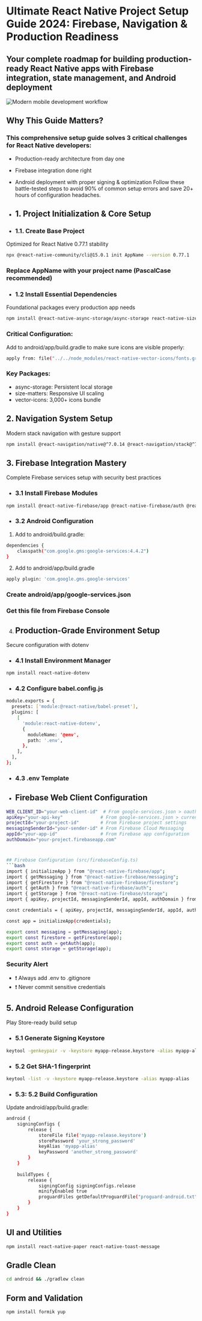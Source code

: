 # Ultimate React Native Project Setup Guide 2024: Firebase, Navigation & Production Readiness
## Your complete roadmap for building production-ready React Native apps with Firebase integration, state management, and Android deployment
![Modern mobile development workflow](https://images.unsplash.com/photo-1555099962-4199c345e5dd?ixlib=rb-1.2.1&auto=format&fit=crop&w=1350&q=80)

## Why This Guide Matters?
### This comprehensive setup guide solves 3 critical challenges for React Native developers:
* Production-ready architecture from day one
* Firebase integration done right
* Android deployment with proper signing & optimization
Follow these battle-tested steps to avoid 90% of common setup errors and save 20+ hours of configuration headaches.

* ## 1. Project Initialization & Core Setup
* ### 1.1. Create Base Project
Optimized for React Native 0.77.1 stability
```bash
npx @react-native-community/cli@15.0.1 init AppName --version 0.77.1
```
### Replace AppName with your project name (PascalCase recommended)
* ### 1.2 Install Essential Dependencies
Foundational packages every production app needs
```bash
npm install @react-native-async-storage/async-storage react-native-size-matters react-native-vector-icons
```
### Critical Configuration:
Add to android/app/build.gradle to make sure icons are visible properly:
```bash
apply from: file("../../node_modules/react-native-vector-icons/fonts.gradle")
```
### Key Packages:
* async-storage: Persistent local storage
* size-matters: Responsive UI scaling
* vector-icons: 3,000+ icons bundle

## 2. Navigation System Setup
Modern stack navigation with gesture support
```bash
npm install @react-navigation/native@^7.0.14 @react-navigation/stack@^7.1.1 react-native-gesture-handler@^2.23.1 react-native-reanimated@^3.16.7 react-native-safe-area-context@^5.2.0 react-native-screens@^4.7.0
```
## 3. Firebase Integration Mastery
Complete Firebase services setup with security best practices
* ### 3.1 Install Firebase Modules
```bash
npm install @react-native-firebase/app @react-native-firebase/auth @react-native-firebase/firestore @react-native-firebase/database @react-native-firebase/storage
```
* ### 3.2 Android Configuration
1. Add to android/build.gradle:
```bash
dependencies {
    classpath("com.google.gms:google-services:4.4.2")
}
```
2. Add to android/app/build.gradle
```bash
apply plugin: 'com.google.gms.google-services'
```
### Create android/app/google-services.json
### Get this file from Firebase Console

4. ## Production-Grade Environment Setup
Secure configuration with dotenv
* ### 4.1 Install Environment Manager
```bash
npm install react-native-dotenv
```
* ### 4.2 Configure babel.config.js
```bash
module.exports = {
  presets: ['module:@react-native/babel-preset'],
  plugins: [
    [
      'module:react-native-dotenv',
      {
        moduleName: '@env',
        path: '.env',
      },
    ],
  ],
};
```
* ### 4.3 .env Template
* ## Firebase Web Client Configuration
```bash
WEB_CLIENT_ID="your-web-client-id"  # From google-services.json > oauth_client > client_type 3
apiKey="your-api-key"              # From google-services.json > current_key
projectId="your-project-id"        # From Firebase project settings
messagingSenderId="your-sender-id" # From Firebase Cloud Messaging
appId="your-app-id"                # From Firebase app configuration
authDomain="your-project.firebaseapp.com"
```
#
```bash
## Firebase Configuration (src/firebaseConfig.ts)
```bash
import { initializeApp } from "@react-native-firebase/app";
import { getMessaging } from "@react-native-firebase/messaging";
import { getFirestore } from "@react-native-firebase/firestore";
import { getAuth } from "@react-native-firebase/auth";
import { getStorage } from "@react-native-firebase/storage";
import { apiKey, projectId, messagingSenderId, appId, authDomain } from "@env";

const credentials = { apiKey, projectId, messagingSenderId, appId, authDomain };

const app = initializeApp(credentials);

export const messaging = getMessaging(app);
export const firestore = getFirestore(app);
export const auth = getAuth(app);
export const storage = getStorage(app);
```

### Security Alert
* ❗ Always add .env to .gitignore
* ❗ Never commit sensitive credentials

## 5. Android Release Configuration
Play Store-ready build setup

* ### 5.1 Generate Signing Keystore
```bash
keytool -genkeypair -v -keystore myapp-release.keystore -alias myapp-alias -keyalg RSA -keysize 2048 -validity 10000
```
* ### 5.2 Get SHA-1 fingerprint
```bash
keytool -list -v -keystore myapp-release.keystore -alias myapp-alias
```
* ### 5.3: 5.2 Build Configuration
Update android/app/build.gradle:
```bash
android {
    signingConfigs {
        release {
            storeFile file('myapp-release.keystore')
            storePassword 'your_strong_password'
            keyAlias 'myapp-alias'
            keyPassword 'another_strong_password'
        }
    }
    
    buildTypes {
        release {
            signingConfig signingConfigs.release
            minifyEnabled true
            proguardFiles getDefaultProguardFile("proguard-android.txt"), "proguard-rules.pro"
        }
    }
}
```
## UI and Utilities
```bash
npm install react-native-paper react-native-toast-message
```

## Gradle Clean
```bash
cd android && ./gradlew clean
```
## Form and Validation
```bash
npm install formik yup
```
